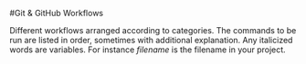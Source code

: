 #Git & GitHub Workflows

Different workflows arranged according to categories. The commands to be run are listed in order, sometimes with additional explanation. Any italicized words are variables. For instance <i>filename</i> is the filename in your project. 

